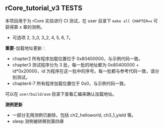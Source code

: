 ## rCore_tutorial_v3 TESTS

本项目用于为 rCore 实验进行 CI 测试，在 user 目录下 `make all CHAPTER=x` 可获得第 x 章的测例。

- 可选项 2, 3_0, 3_2, 4, 5, 6, 7。

**重要**-加载地址更新：

- chapter2 所有程序加载位置位于 0x80400000，与示例代码一致。
- chapter3 测试程序分为 3 批，每一批的地址都为 0x80400000 + id\*0x20000，id 为程序在这一批中的序号。每一批都与参考代码一致，请分别测试。
- chapter4-7 所有程序加载位置位于 0x0，与示例代码一致。

可以在 `user/build/asm` 目录下查看汇编来确认加载地址。

**测例更新**

- 一部分无用测例已删除，包括 ch2_helloworld, ch3_1_yield 等。
- sleep 测例被转移到第四章